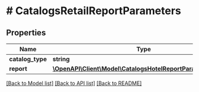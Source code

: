 # # CatalogsRetailReportParameters

## Properties

Name | Type | Description | Notes
------------ | ------------- | ------------- | -------------
**catalog_type** | **string** |  |
**report** | [**\OpenAPI\Client\Model\CatalogsHotelReportParametersReport**](CatalogsHotelReportParametersReport.md) |  |

[[Back to Model list]](../../README.md#models) [[Back to API list]](../../README.md#endpoints) [[Back to README]](../../README.md)
